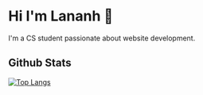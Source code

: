 # Hi I'm Lananh 👋

I'm a CS student passionate about website development.

## Github Stats
[![Top Langs](https://github-readme-stats.vercel.app/api/top-langs/?username=lananhnvolayout=donut-vertical&theme=nord)](https://github.com/anuraghazra/github-readme-stats)

<!--
**lananhnvo/lananhnvo** is a ✨ _special_ ✨ repository because its `README.md` (this file) appears on your GitHub profile.

Here are some ideas to get you started:

- 🔭 I’m currently working on ...
- 🌱 I’m currently learning ...
- 👯 I’m looking to collaborate on ...
- 🤔 I’m looking for help with ...
- 💬 Ask me about ...
- 📫 How to reach me: ...
- 😄 Pronouns: ...
- ⚡ Fun fact: ...
-->
